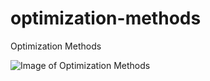 # optimization-methods
Optimization Methods

![Image of Optimization Methods](http://sacret.ru/sites/default/files/styles/progs_image/public/progs/op.jpg)
